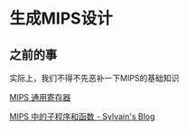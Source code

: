 # 生成MIPS设计

## 之前的事

实际上，我们不得不先恶补一下MIPS的基础知识

[MIPS 通用寄存器](https://e-mailky.github.io/2017-02-14-mips-registers)

[MIPS 中的子程序和函数 - Sylvain's Blog](https://valeeraz.github.io/2019/09/30/subroutine-functions-mips/)
